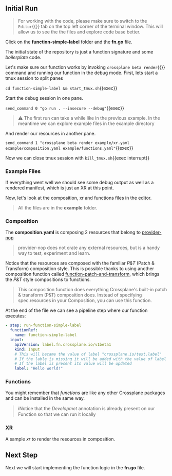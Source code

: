 ## Initial Run

> For working with the code, please make sure to switch to the `Editor`{{}} tab
> on the top left corner of the terminal window. This will allow us to see the
> the files and explore code base better.

Click on the **function-simple-label** folder and the **fn.go**
file.

The initial state of the repository is just a function signature and some
_boilerplate_ code.

Let's make sure our function works by invoking `crossplane beta render`{{}} command
and running our function in the debug mode. First, lets start a tmux session to
split panes

`cd function-simple-label && start_tmux.sh`{{exec}}

Start the debug session in one pane.

`send_command 0 "go run . --insecure --debug"`{{exec}}

> ⚠️ The first run can take a while like in the previous example.
> In the meantime we can explore example files in the example directory

And render our resources in another pane.

`send_command 1 "crossplane beta render example/xr.yaml example/composition.yaml example/functions.yaml"`{{exec}}

Now we can close tmux session with `kill_tmux.sh`{{exec interrupt}}

### Example Files

If everything went well we should see some debug output as well as a rendered
manifest, which is just an XR at this point.

Now, let's look at the composition, xr and functions files in the editor.

> All the files are in the **example** folder.

### Composition

The **composition.yaml** is composing 2 resources that belong to
[provider-nop](https://github.com/crossplane-contrib/provider-nop)

> provider-nop does not crate any external resources, but is a handy way to
> test, experiment and learn.

Notice that the resources are composed with the familiar _P&T_ (Patch &
Transform) composition style. This is possible thanks to using another
composition function called
[function-patch-and-transform](https://marketplace.upbound.io/functions/upbound/function-patch-and-transform/v0.2.1),
which brings the _P&T_ style compositions to functions.

> This composition function does everything Crossplane's built-in patch & transform (P&T) composition does. Instead of specifying spec.resources in your Composition, you can use this function.

At the end of the file we can see a pipeline step where our function executes:

```yaml
- step: run-function-simple-label
  functionRef:
    name: function-simple-label
  input:
    apiVersion: label.fn.crossplane.io/v1beta1
    kind: Input
    # This will became the value of label "crossplane.io/test.label"
    # If the lable is missing it will be added with the value of label field
    # If the label is present its value will be updated
    label: "Hello world!"
```

### Functions

You might remember that _functions_ are like any other Crossplane packages and
can be installed in the same way.

> ℹ️Notice that the _Developmet_ annotation is already present on our Function so
> that we can run it locally

### XR

A sample _xr_ to render the resources in composition.

## Next Step

Next we will start implementing the function logic in the **fn.go** file.
